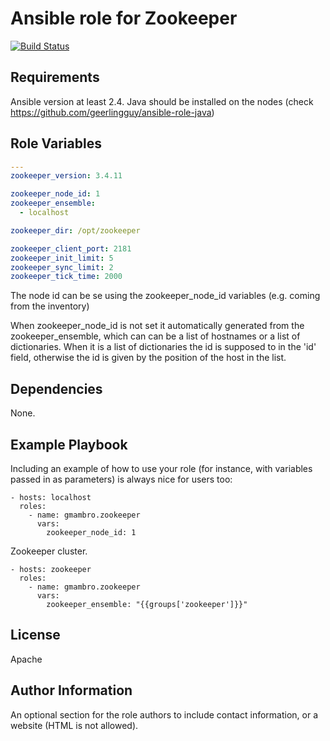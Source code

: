 Ansible role for Zookeeper
==========================

[![Build Status](https://travis-ci.org/gmambro/ansible-role-zookeeper.svg?branch=master)](https://travis-ci.org/gmambro/ansible-role-zookeeper)


Requirements
------------

Ansible version at least 2.4. Java should be installed on the nodes
 (check https://github.com/geerlingguy/ansible-role-java)

Role Variables
--------------

```yaml
---
zookeeper_version: 3.4.11

zookeeper_node_id: 1
zookeeper_ensemble:
  - localhost

zookeeper_dir: /opt/zookeeper

zookeeper_client_port: 2181
zookeeper_init_limit: 5
zookeeper_sync_limit: 2
zookeeper_tick_time: 2000
```

The node id can be se using the zookeeper_node_id variables (e.g. coming from
   the inventory)

When zookeeper_node_id is not set it automatically generated from the
zookeeper_ensemble, which can can be a list of hostnames or a list of dictionaries.
When it is a list of dictionaries the id is supposed to in the 'id' field,
otherwise the id is given by the position of the host in the list.


Dependencies
------------

None.

Example Playbook
----------------

Including an example of how to use your role (for instance, with variables passed in as parameters) is always nice for users too:

    - hosts: localhost
      roles:
        - name: gmambro.zookeeper
          vars:
            zookeeper_node_id: 1

Zookeeper cluster.

    - hosts: zookeeper
      roles:
        - name: gmambro.zookeeper
          vars:
            zookeeper_ensemble: "{{groups['zookeeper']}}"



License
-------

Apache

Author Information
------------------

An optional section for the role authors to include contact information, or a website (HTML is not allowed).
